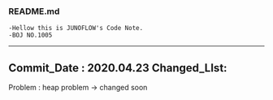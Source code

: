 ### README.md

	-Hellow this is JUNOFLOW's Code Note.
	-BOJ NO.1005
-----------------------------
Commit_Date : 2020.04.23
Changed_LIst: 
-----------------------------
Problem : heap problem -> changed soon
